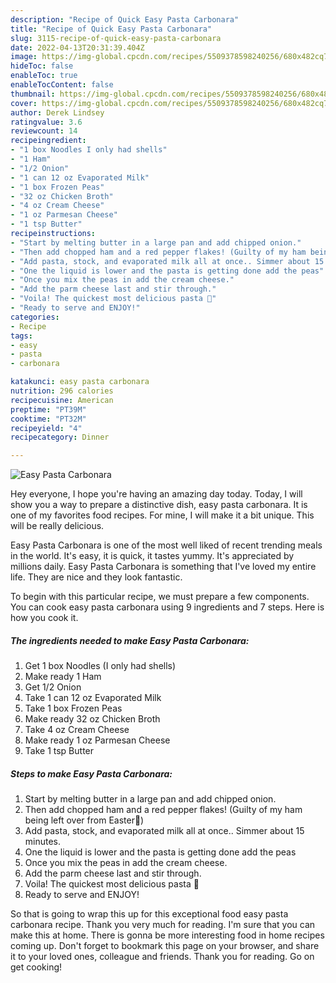 ```yaml
---
description: "Recipe of Quick Easy Pasta Carbonara"
title: "Recipe of Quick Easy Pasta Carbonara"
slug: 3115-recipe-of-quick-easy-pasta-carbonara
date: 2022-04-13T20:31:39.404Z
image: https://img-global.cpcdn.com/recipes/5509378598240256/680x482cq70/easy-pasta-carbonara-recipe-main-photo.jpg
hideToc: false
enableToc: true
enableTocContent: false
thumbnail: https://img-global.cpcdn.com/recipes/5509378598240256/680x482cq70/easy-pasta-carbonara-recipe-main-photo.jpg
cover: https://img-global.cpcdn.com/recipes/5509378598240256/680x482cq70/easy-pasta-carbonara-recipe-main-photo.jpg
author: Derek Lindsey
ratingvalue: 3.6
reviewcount: 14
recipeingredient:
- "1 box Noodles I only had shells"
- "1 Ham"
- "1/2 Onion"
- "1 can 12 oz Evaporated Milk"
- "1 box Frozen Peas"
- "32 oz Chicken Broth"
- "4 oz Cream Cheese"
- "1 oz Parmesan Cheese"
- "1 tsp Butter"
recipeinstructions:
- "Start by melting butter in a large pan and add chipped onion."
- "Then add chopped ham and a red pepper flakes! (Guilty of my ham being left over from Easter🐰)"
- "Add pasta, stock, and evaporated milk all at once.. Simmer about 15 minutes."
- "One the liquid is lower and the pasta is getting done add the peas"
- "Once you mix the peas in add the cream cheese."
- "Add the parm cheese last and stir through."
- "Voila! The quickest most delicious pasta 🙌"
- "Ready to serve and ENJOY!"
categories:
- Recipe
tags:
- easy
- pasta
- carbonara

katakunci: easy pasta carbonara 
nutrition: 296 calories
recipecuisine: American
preptime: "PT39M"
cooktime: "PT32M"
recipeyield: "4"
recipecategory: Dinner

---
```



![Easy Pasta Carbonara](https://img-global.cpcdn.com/recipes/5509378598240256/680x482cq70/easy-pasta-carbonara-recipe-main-photo.jpg)

Hey everyone, I hope you're having an amazing day today. Today, I will show you a way to prepare a distinctive dish, easy pasta carbonara. It is one of my favorites food recipes. For mine, I will make it a bit unique. This will be really delicious.

Easy Pasta Carbonara is one of the most well liked of recent trending meals in the world. It's easy, it is quick, it tastes yummy. It's appreciated by millions daily. Easy Pasta Carbonara is something that I've loved my entire life. They are nice and they look fantastic.




To begin with this particular recipe, we must prepare a few components. You can cook easy pasta carbonara using 9 ingredients and 7 steps. Here is how you cook it.

<!--inarticleads1-->

##### The ingredients needed to make Easy Pasta Carbonara:

1. Get 1 box Noodles (I only had shells)
1. Make ready 1 Ham
1. Get 1/2 Onion
1. Take 1 can 12 oz Evaporated Milk
1. Take 1 box Frozen Peas
1. Make ready 32 oz Chicken Broth
1. Take 4 oz Cream Cheese
1. Make ready 1 oz Parmesan Cheese
1. Take 1 tsp Butter




<!--inarticleads2-->

##### Steps to make Easy Pasta Carbonara:

1. Start by melting butter in a large pan and add chipped onion.
1. Then add chopped ham and a red pepper flakes! (Guilty of my ham being left over from Easter🐰)
1. Add pasta, stock, and evaporated milk all at once.. Simmer about 15 minutes.
1. One the liquid is lower and the pasta is getting done add the peas
1. Once you mix the peas in add the cream cheese.
1. Add the parm cheese last and stir through.
1. Voila! The quickest most delicious pasta 🙌
1. Ready to serve and ENJOY!



So that is going to wrap this up for this exceptional food easy pasta carbonara recipe. Thank you very much for reading. I'm sure that you can make this at home. There is gonna be more interesting food in home recipes coming up. Don't forget to bookmark this page on your browser, and share it to your loved ones, colleague and friends. Thank you for reading. Go on get cooking!
